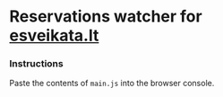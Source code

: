 # Reservations watcher for [esveikata.lt](https://ipr.esveikata.lt)
### Instructions
Paste the contents of `main.js` into the browser console.
